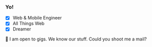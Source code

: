 ### Yo!
- [x] Web & Mobile Engineer
- [x] All Things Web
- [x] Dreamer

🔭 I am open to gigs. We know our stuff. Could you shoot me a mail?



